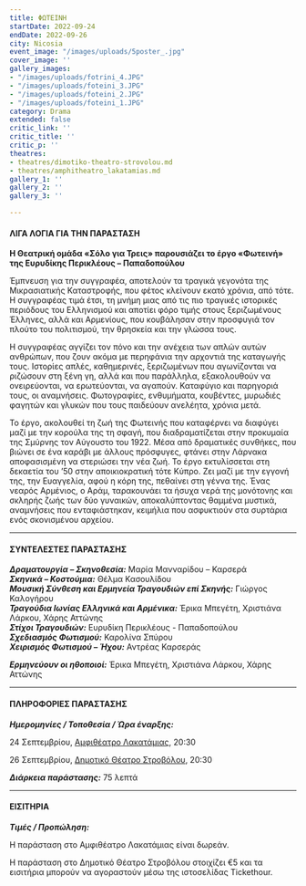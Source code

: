 ```yaml
---
title: ΦΩΤΕΙΝΗ
startDate: 2022-09-24
endDate: 2022-09-26
city: Nicosia
event_image: "/images/uploads/5poster_.jpg"
cover_image: ''
gallery_images:
- "/images/uploads/fotrini_4.JPG"
- "/images/uploads/foteini_3.JPG"
- "/images/uploads/foteini_2.JPG"
- "/images/uploads/foteini_1.JPG"
category: Drama
extended: false
critic_link: ''
critic_title: ''
critic_p: ''
theatres:
- theatres/dimotiko-theatro-strovolou.md
- theatres/amphitheatro_lakatamias.md
gallery_1: ''
gallery_2: ''
gallery_3: ''

---
```

#### ΛΙΓΑ ΛΟΓΙΑ ΓΙΑ ΤΗΝ ΠΑΡΑΣΤΑΣΗ

**Η Θεατρική ομάδα «Σόλο για Τρεις» παρουσιάζει το έργο «Φωτεινή» της Ευρυδίκης Περικλέους – Παπαδοπούλου**

Έμπνευση για την συγγραφέα, αποτελούν τα τραγικά γεγονότα της Μικρασιατικής Καταστροφής, που φέτος κλείνουν εκατό χρόνια, από τότε. Η συγγραφέας τιμά έτσι, τη μνήμη μιας από τις πιο τραγικές ιστορικές περιόδους του Ελληνισμού και αποτίει φόρο τιμής στους ξεριζωμένους Έλληνες, αλλά και Αρμενίους, που κουβάλησαν στην προσφυγιά τον πλούτο του πολιτισμού, την θρησκεία και την γλώσσα τους.

Η συγγραφέας αγγίζει τον πόνο και την ανέχεια των απλών αυτών ανθρώπων, που ζουν ακόμα με περηφάνια την αρχοντιά της καταγωγής τους. Ιστορίες απλές, καθημερινές, ξεριζωμένων που αγωνίζονται να ριζώσουν στη ξένη γη, αλλά και που παράλληλα, εξακολουθούν να ονειρεύονται, να ερωτεύονται, να αγαπούν. Καταφύγιο και παρηγοριά τους, οι αναμνήσεις. Φωτογραφίες, ενθυμήματα, κουβέντες, μυρωδιές φαγητών και γλυκών που τους παιδεύουν ανελέητα, χρόνια μετά.

Το έργο, ακολουθεί τη ζωή της Φωτεινής που καταφέρνει να διαφύγει μαζί με την κορούλα της τη σφαγή, που διαδραματίζεται στην προκυμαία της Σμύρνης τον Αύγουστο του 1922. Μέσα από δραματικές συνθήκες, που βιώνει σε ένα καράβι με άλλους πρόσφυγες, φτάνει στην Λάρνακα αποφασισμένη να στεριώσει την νέα ζωή. Το έργο εκτυλίσσεται στη δεκαετία του ’50 στην αποικιοκρατική τότε Κύπρο. Ζει μαζί με την εγγονή της, την Ευαγγελία, αφού η κόρη της, πεθαίνει στη γέννα της. Ένας νεαρός Αρμένιος, ο Αράμ, ταρακουνάει τα ήσυχα νερά της μονότονης και σκληρής ζωής των δύο γυναικών, αποκαλύπτοντας θαμμένα μυστικά, αναμνήσεις που ενταφιάστηκαν, κειμήλια που ασφυκτιούν στα συρτάρια ενός σκονισμένου αρχείου.

***

#### ΣΥΝΤΕΛΕΣΤΕΣ ΠΑΡΑΣΤΑΣΗΣ

**_Δραματουργία – Σκηνοθεσία:_** Μαρία Μανναρίδου – Καρσερά  
**_Σκηνικά – Κοστούμια:_** Θέλμα Κασουλίδου  
**_Μουσική Σύνθεση και Ερμηνεία Τραγουδιών επί Σκηνής:_** Γιώργος Καλογήρου  
**_Τραγούδια Ιωνίας Ελληνικά και Αρμένικα:_** Έρικα Μπεγέτη, Χριστιάνα Λάρκου, Χάρης Αττώνης  
**_Στίχοι Τραγουδιών:_** Ευρυδίκη Περικλέους - Παπαδοπούλου  
**_Σχεδιασμός Φωτισμού:_** Καρολίνα Σπύρου  
**_Χειρισμός Φωτισμού – Ήχου:_** Αντρέας Καρσεράς

**_Ερμηνεύουν οι ηθοποιοί:_** Έρικα Μπεγέτη, Χριστιάνα Λάρκου, Χάρης Αττώνης

***

#### ΠΛΗΡΟΦΟΡΙΕΣ ΠΑΡΑΣΤΑΣΗΣ

**_Ημερομηνίες / Τοποθεσία / Ώρα έναρξης:_**

24 Σεπτεμβρίου, [Αμφιθέατρο Λακατάμιας](?#map), 20:30

26 Σεπτεμβρίου, [Δημοτικό Θέατρο Στροβόλου](?#map), 20:30

**_Διάρκεια παράστασης:_** 75 λεπτά

***

#### ΕΙΣΙΤΗΡΙΑ

**_Τιμές / Προπώληση:_**

Η παράσταση στο Αμφιθέατρο Λακατάμιας είναι δωρεάν.

Η παράσταση στο Δημοτικό Θέατρο Στροβόλου στοιχίζει €5 και τα εισιτήρια μπορούν να αγοραστούν μέσω της ιστοσελίδας Tickethour.